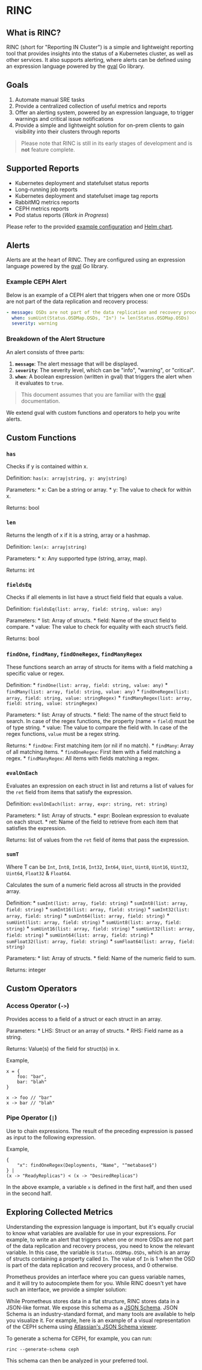 # RINC

## What is RINC?

RINC (short for "Reporting IN Cluster") is a simple and lightweight reporting tool that provides insights into the status of a Kubernetes cluster, as well as other services. It also supports alerting, where alerts can be defined using an expression language powered by the [gval](https://github.com/PaesslerAG/gval) Go library.

## Goals

1. Automate manual SRE tasks
2. Provide a centralized collection of useful metrics and reports
3. Offer an alerting system, powered by an expression language, to trigger warnings and critical issue notifications
4. Provide a simple and lightweight solution for on-prem clients to gain visibility into their clusters through reports

> Please note that RINC is still in its early stages of development and is **not** feature complete.

## Supported Reports

- Kubernetes deployment and statefulset status reports
- Long-running job reports
- Kubernetes deployment and statefulset image tag reports
- RabbitMQ metrics reports
- CEPH metrics reports
- Pod status reports (*Work in Progress*)

Please refer to the provided [example configuration](./config.example.yaml) and [Helm chart](./helm/rinc/).

## Alerts

Alerts are at the heart of RINC. They are configured using an expression language powered by the [gval](https://github.com/PaesslerAG/gval) Go library.

### Example CEPH Alert

Below is an example of a CEPH alert that triggers when one or more OSDs are not part of the data replication and recovery process:

```yaml
- message: OSDs are not part of the data replication and recovery process
  when: sumUint(Status.OSDMap.OSDs, "In") != len(Status.OSDMap.OSDs)
  severity: warning
```

### Breakdown of the Alert Structure

An alert consists of three parts:

1. **`message`**: The alert message that will be displayed.
2. **`severity`**: The severity level, which can be "info", "warning", or "critical".
3. **`when`**: A boolean expression (written in gval) that triggers the alert when it evaluates to `true`.

> This document assumes that you are familiar with the [gval](https://github.com/PaesslerAG/gval) documentation.

We extend gval with custom functions and operators to help you write alerts.

## Custom Functions

### `has`

Checks if y is contained within x.

Definition: `has(x: array|string, y: any|string)`

Parameters:
	* x: Can be a string or array.
    * y: The value to check for within x.

Returns: bool

### `len`

Returns the length of x if it is a string, array or a hashmap.

Definition: `len(x: array|string)`

Parameters:
	* x: Any supported type (string, array, map).

Returns: int

### `fieldsEq`

Checks if all elements in list have a struct field field that equals a value.

Definition: `fieldsEq(list: array, field: string, value: any)`

Parameters:
	* list: Array of structs.
	* field: Name of the struct field to compare.
	* value: The value to check for equality with each struct’s field.

Returns: bool

### `findOne`, `findMany`, `findOneRegex`, `findManyRegex`

These functions search an array of structs for items with a field matching a specific value or regex.

Definition:
	* `findOne(list: array, field: string, value: any)`
	* `findMany(list: array, field: string, value: any)`
	* `findOneRegex(list: array, field: string, value: stringRegex)`
	* `findManyRegex(list: array, field: string, value: stringRegex)`

Parameters:
	* list: Array of structs.
    * field: The name of the struct field to search. In case of the regex functions, the property (name = `field`) must be of type string.
    * value: The value to compare the field with. In case of the regex functions, `value` must be a regex string.

Returns:
	* `findOne`: First matching item (or nil if no match).
	* `findMany`: Array of all matching items.
    * `findOneRegex`: First item with a field matching a regex.
	* `findManyRegex`: All items with fields matching a regex.

### `evalOnEach`

Evaluates an expression on each struct in list and returns a list of values for the `ret` field from items that satisfy the expression.

Definition: `evalOnEach(list: array, expr: string, ret: string)`

Parameters:
	* list: Array of structs.
    * expr: Boolean expression to evaluate on each struct.
	* ret: Name of the field to retrieve from each item that satisfies the expression.

Returns: list of values from the `ret` field of items that pass the expression.

### `sumT`

Where T can be `Int`, `Int8`, `Int16`, `Int32`, `Int64`, `Uint`, `Uint8`, `Uint16`, `Uint32`, `Uint64`, `Float32` & `Float64`.

Calculates the sum of a numeric field across all structs in the provided array.

Definition:
	* `sumInt(list: array, field: string)`
	* `sumInt8(list: array, field: string)`
	* `sumInt16(list: array, field: string)`
	* `sumInt32(list: array, field: string)`
	* `sumInt64(list: array, field: string)`
	* `sumUint(list: array, field: string)`
	* `sumUint8(list: array, field: string)`
	* `sumUint16(list: array, field: string)`
	* `sumUint32(list: array, field: string)`
	* `sumUint64(list: array, field: string)`
	* `sumFloat32(list: array, field: string)`
	* `sumFloat64(list: array, field: string)`

Parameters:
	* list: Array of structs.
	* field: Name of the numeric field to sum.

Returns: integer

## Custom Operators

### Access Operator (`->`)

Provides access to a field of a struct or each struct in an array.

Parameters:
	* LHS: Struct or an array of structs.
    * RHS: Field name as a string.

Returns: Value(s) of the field for struct(s) in x.

Example,

```
x = {
	foo: "bar",
	bar: "blah"
}

x -> foo // "bar"
x -> bar // "blah"
```

### Pipe Operator (`|`)

Use to chain expressions. The result of the preceding expression is passed as input to the following expression.

Example,

```
{
	"x": findOneRegex(Deployments, "Name", "^metabase$")
} |
(x -> "ReadyReplicas") < (x -> "DesiredReplicas")
```

In the above example, a variable `x` is defined in the first half, and then used in the second half.

## Exploring Collected Metrics

Understanding the expression language is important, but it's equally crucial to know what variables are available for use in your expressions. For example, to write an alert that triggers when one or more OSDs are not part of the data replication and recovery process, you need to know the relevant variable. In this case, the variable is `Status.OSDMap.OSDs`, which is an array of structs containing a property called `In`. The value of `In` is 1 when the OSD is part of the data replication and recovery process, and 0 otherwise.

Prometheus provides an interface where you can guess variable names, and it will try to autocomplete them for you. While RINC doesn't yet have such an interface, we provide a simpler solution:

While Prometheus stores data in a flat structure, RINC stores data in a JSON-like format. We expose this schema as a [JSON Schema](https://json-schema.org/). JSON Schema is an industry-standard format, and many tools are available to help you visualize it. For example, here is an example of a visual representation of the CEPH schema using [Atlassian's JSON Schema viewer](https://tinyurl.com/cephjsonschema).

To generate a schema for CEPH, for example, you can run:

```
rinc --generate-schema ceph
```

This schema can then be analyzed in your preferred tool.
